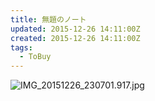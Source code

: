 ```yaml
---
title: 無題のノート
updated: 2015-12-26 14:11:00Z
created: 2015-12-26 14:11:00Z
tags:
  - ToBuy
---
```


![IMG_20151226_230701.917.jpg](../_resources/IMG_20151226_230701.917.jpg)